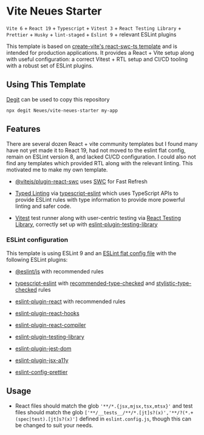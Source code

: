 # Vite Neues Starter

`Vite 6` + `React 19` + `Typescript` + `Vitest 3` + `React Testing Library` + `Prettier` + `Husky` + `lint-staged` + `Eslint 9` + relevant ESLint plugins

This template is based on [create-vite's react-swc-ts template](https://github.com/vitejs/vite/tree/main/packages/create-vite) and is intended for production applications. It provides a React + Vite setup along with useful configuration: a correct Vitest + RTL setup and CI/CD tooling with a robust set of ESLint plugins.

## Using This Template

[Degit](https://github.com/Rich-Harris/degit) can be used to copy this repository

```
npx degit Neues/vite-neues-starter my-app
```

## Features

There are several dozen React + vite community templates but I found many have not yet made it to React 19, had not moved to the eslint flat config, remain on ESLint version 8, and lacked CI/CD configuration. I could also not find any templates which provided RTL along with the relevant linting. This motivated me to make my own template.

- [@vitejs/plugin-react-swc](https://github.com/vitejs/vite-plugin-react-swc) uses [SWC](https://swc.rs/) for Fast Refresh

- [Typed Linting](https://typescript-eslint.io/blog/typed-linting/) via [typescript-eslint](https://typescript-eslint.io/getting-started/typed-linting/) which uses TypeScript APIs to provide ESLint rules with type information to provide more powerful linting and safer code.

- [Vitest](https://vitest.dev/guide/why.html) test runner along with user-centric testing via [React Testing Library](https://testing-library.com/docs/react-testing-library/intro), correctly set up with [eslint-plugin-testing-library](https://testing-library.com/docs/ecosystem-eslint-plugin-testing-library/)

### ESLint configuration

This template is using ESLint 9 and an [ESLint flat config file](https://eslint.org/docs/latest/use/configure/configuration-files) with the following ESLint plugins:

- [@eslint/js](https://github.com/eslint/eslint/tree/main/packages/js) with recommended rules
- [typescript-eslint](https://typescript-eslint.io/getting-started/typed-linting/) with [recommended-type-checked](https://typescript-eslint.io/users/configs/#recommended-type-checked) and [stylistic-type-checked](https://typescript-eslint.io/users/configs/#stylistic-type-checked) rules
- [eslint-plugin-react](https://github.com/jsx-eslint/eslint-plugin-react) with recommended rules

- [eslint-plugin-react-hooks](https://github.com/facebook/react/tree/main/packages/eslint-plugin-react-hooks)

- [eslint-plugin-react-compiler](https://react.dev/learn/react-compiler#installing-eslint-plugin-react-compiler)

- [eslint-plugin-testing-library](https://github.com/testing-library/eslint-plugin-testing-library)
- [eslint-plugin-jest-dom](https://github.com/testing-library/eslint-plugin-jest-dom)
- [eslint-plugin-jsx-a11y](https://github.com/jsx-eslint/eslint-plugin-jsx-a11y)
- [eslint-config-prettier](https://github.com/prettier/eslint-config-prettier)

## Usage

- React files should match the glob `'**/*.{jsx,mjsx,tsx,mtsx}'` and test files should match the glob `['**/__tests__/**/*.[jt]s?(x)','**/?(*.+(spec|test).[jt]s?(x)']` defined in `eslint.config.js`, though this can be changed to suit your needs.
